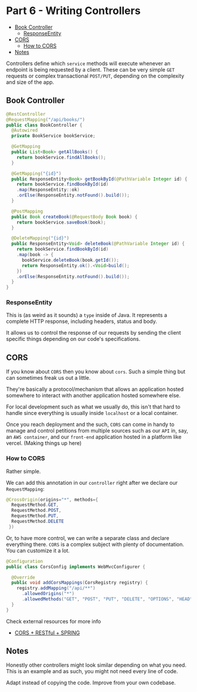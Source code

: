# Part 6 - Writing Controllers

<!--toc:start-->

- [Book Controller](#book-controller)
  - [ResponseEntity](#responseentity)
- [CORS](#cors)
  - [How to CORS](#how-to-cors)
- [Notes](#notes)

<!--toc:end-->

Controllers define which `service` methods will execute
whenever an endpoint is being requested by a client.
These can be very simple `GET` requests or complex transactional `POST/PUT`,
depending on the complexity and size of the app.

## Book Controller

```java
@RestController
@RequestMapping("/api/books/")
public class BookController {
  @Autowired
  private BookService bookService;

  @GetMapping
  public List<Book> getAllBooks() {
    return bookService.findAllBooks();
  }

  @GetMapping("{id}")
  public ResponseEntity<Book> getBookById(@PathVariable Integer id) {
    return bookService.findBookById(id)
    .map(ResponseEntity::ok)
    .orElse(ResponseEntity.notFound().build());
  }

  @PostMapping
  public Book createBook(@RequestBody Book book) {
    return bookService.saveBook(book);
  }

  @DeleteMapping("{id}")
  public ResponseEntity<Void> deleteBook(@PathVariable Integer id) {
    return bookService.findBookById(id)
    .map(book -> {
      bookService.deleteBook(book.getId());
      return ResponseEntity.ok().<Void>build();
    })
    .orElse(ResponseEntity.notFound().build());
  }
}
```

### ResponseEntity

This is (as weird as it sounds) a `type` inside of Java.
It represents a complete HTTP response, including headers, status and body.

It allows us to control the response of our requests by
sending the client specific things depending on our code's specifications.

## CORS

If you know about `CORS` then you know about `cors`.
Such a simple thing but can sometimes freak us out a little.

They're basically a protocol/mechanism that allows an application hosted somewhere
to interact with another application hosted somewhere else.

For local development such as what we usually do, this isn't that hard to handle
since everything is usually inside `localhost` or a local container.

Once you reach deployment and the such, `CORS` can come in handy to manage and control
petitions from multiple sources such as our `API` in, say, an `AWS container`, and
our `front-end` application hosted in a platform like vercel. (Making things up here)

### How to CORS

Rather simple.

We can add this annotation in our `controller` right after we declare our `RequestMapping`:

```java
@CrossOrigin(origins="*", methods={
  RequestMethod.GET,
  RequestMethod.POST,
  RequestMethod.PUT,
  RequestMethod.DELETE
 })
```

Or, to have more control, we can write a separate class and declare everything there.
`CORS` is a complex subject with plenty of documentation.
You can customize it a lot.

```java
@Configuration
public class CorsConfig implements WebMvcConfigurer {

  @Override
  public void addCorsMappings(CorsRegistry registry) {
    registry.addMapping("/api/**")
      .allowedOrigins("*")
      .allowedMethods("GET", "POST", "PUT", "DELETE", "OPTIONS", "HEAD", "TRACE", "CONNECT");
  }
}
```

Check external resources for more info

- [CORS + RESTful + SPRING](https://spring.io/guides/gs/rest-service-cors)

## Notes

Honestly other controllers might look similar depending on what you need.
This is an example and as such, you might not need every line of code.

Adapt instead of copying the code. Improve from your own codebase.
